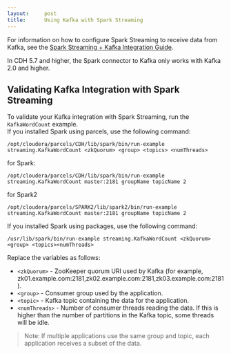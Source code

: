 ```yaml
---
layout:     post
title:      Using Kafka with Spark Streaming
---
```

<div id="article_content" class="article_content clearfix csdn-tracking-statistics" data-pid="blog" data-mod="popu_307" data-dsm="post">
								            <div id="content_views" class="markdown_views prism-atom-one-dark">
							<!-- flowchart 箭头图标 勿删 -->
							<svg xmlns="http://www.w3.org/2000/svg" style="display: none;"><path stroke-linecap="round" d="M5,0 0,2.5 5,5z" id="raphael-marker-block" style="-webkit-tap-highlight-color: rgba(0, 0, 0, 0);"></path></svg>
							<p>For information on how to configure Spark Streaming to receive data from Kafka, see the <a href="http://spark.apache.org/docs/1.5.0/streaming-kafka-integration.html" rel="nofollow">Spark Streaming + Kafka Integration Guide</a>.</p>

<p>In CDH 5.7 and higher, the Spark connector to Kafka only works with Kafka 2.0 and higher.</p>



<h2 id="validating-kafka-integration-with-spark-streaming">Validating Kafka Integration with Spark Streaming</h2>

<p>To validate your Kafka integration with Spark Streaming, run the <code>KafkaWordCount</code> example. <br>
If you installed Spark using parcels, use the following command: </p>



<pre class="prettyprint"><code class=" hljs xml">/opt/cloudera/parcels/CDH/lib/spark/bin/run-example streaming.KafkaWordCount <span class="hljs-tag">&lt;<span class="hljs-title">zkQuorum</span>&gt;</span> <span class="hljs-tag">&lt;<span class="hljs-title">group</span>&gt;</span> <span class="hljs-tag">&lt;<span class="hljs-title">topics</span>&gt;</span> <span class="hljs-tag">&lt;<span class="hljs-title">numThreads</span>&gt;</span></code></pre>

<p>for Spark:</p>



<pre class="prettyprint"><code class=" hljs profile">/opt/cloudera/parcels/CDH/lib/spark/bin/run-example <span class="hljs-filename">streaming.KafkaWordCount master</span>:<span class="hljs-number">2181</span> groupName topicName <span class="hljs-number">2</span></code></pre>

<p>for Spark2</p>



<pre class="prettyprint"><code class=" hljs profile">/opt/cloudera/parcels/SPARK2/lib/spark2/bin/run-example <span class="hljs-filename">streaming.KafkaWordCount master</span>:<span class="hljs-number">2181</span> groupName topicName <span class="hljs-number">2</span></code></pre>

<p>If you installed Spark using packages, use the following command:</p>



<pre class="prettyprint"><code class=" hljs xml">/usr/lib/spark/bin/run-example streaming.KafkaWordCount <span class="hljs-tag">&lt;<span class="hljs-title">zkQuorum</span>&gt;</span> <span class="hljs-tag">&lt;<span class="hljs-title">group</span>&gt;</span> <span class="hljs-tag">&lt;<span class="hljs-title">topics</span>&gt;</span><span class="hljs-tag">&lt;<span class="hljs-title">numThreads</span>&gt;</span></code></pre>

<p>Replace the variables as follows:</p>

<ul>
<li><code>&lt;zkQuorum&gt;</code> - ZooKeeper quorum URI used by Kafka (for example, zk01.example.com:2181,zk02.example.com:2181,zk03.example.com:2181).</li>
<li><code>&lt;group&gt;</code> - Consumer group used by the application.</li>
<li><code>&lt;topic&gt;</code> - Kafka topic containing the data for the application.</li>
<li><code>&lt;numThreads&gt;</code> - Number of consumer threads reading the data. If this is higher than the number of partitions in the Kafka topic, some threads will be idle.</li>
</ul>

<blockquote>
  <p>Note: If multiple applications use the same group and topic, each application receives a subset of the data.</p>
</blockquote>            </div>
						<link href="https://csdnimg.cn/release/phoenix/mdeditor/markdown_views-9e5741c4b9.css" rel="stylesheet">
                </div>